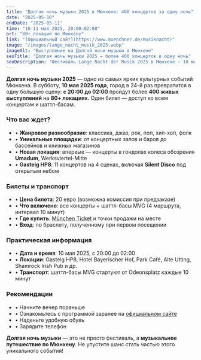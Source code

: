 ```yaml
---
title: "Долгая ночь музыки 2025 в Мюнхене: 400 концертов за одну ночь"
date: "2025-05-10"
endDate: "2025-05-11"
time: "10-11 мая 2025, 20:00–02:00"
ort: "80+ локаций по Мюнхену"
link: "[Официальный сайт](https://www.muenchner.de/musiknacht)"
image: "/images/lange_nacht_musik_2025.webp"
imageAlt: "Выступление на Долгой ночи музыки в Мюнхене"
seoTitle: "Долгая ночь музыки 2025 — более 400 концертов в одну ночь"
seoDescription: "Фестиваль Lange Nacht der Musik 2025 в Мюнхене — 10 мая более 400 концертов на 80 площадках. Один билет, весь город, всё в музыку."
---
```


**Долгая ночь музыки 2025** — одно из самых ярких культурных событий Мюнхена. В субботу, **10 мая 2025 года**, город в 24-й раз превратится в одну большую сцену: **с 20:00 до 02:00** пройдут более **400 живых выступлений** на **80+ локациях**. Один билет — доступ ко всем концертам и шаттл-басам.

### Что вас ждет?
- • **Жанровое разнообразие**: классика, джаз, рок, поп, хип-хоп, фолк
- • **Уникальные площадки**: от концертных залов и баров до бассейнов и книжных магазинов
- • **Новая локация**: впервые — концерты в гондолах колеса обозрения **Umadum**, Werksviertel-Mitte
- • **Gasteig HP8**: 11 концертов на 4 сценах, включая **Silent Disco** под открытым небом

### Билеты и транспорт
- • **Цена билета**: 20 евро (возможна комиссия при предзаказе)
- • **Что включено**: все концерты + шаттл-басы MVG (4 маршрута, интервал 10 минут)
- • **Где купить**: [München Ticket](https://www.muenchenticket.de) и точки продажи на месте
- • **Вход**: по браслету, полученному при первом посещении

### Практическая информация
- • **Дата и время**: 10 мая 2025, с 20:00 до 02:00
- • **Локации**: Gasteig HP8, Hotel Bayerischer Hof, Park Café, Alte Utting, Shamrock Irish Pub и др.
- • **Транспорт**: шаттл-басы MVG стартуют от Odeonsplatz каждые 10 минут

###  Рекомендации
- • Начните вечер пораньше
- • Ознакомьтесь с программой заранее на [официальном сайте](https://www.muenchner.de/musiknacht)
- • Наденьте удобную обувь
- • Зарядите телефон

**Долгая ночь музыки** — это не просто фестиваль, а **музыкальное путешествие по Мюнхену**. Не упустите шанс стать частью этого уникального события!
